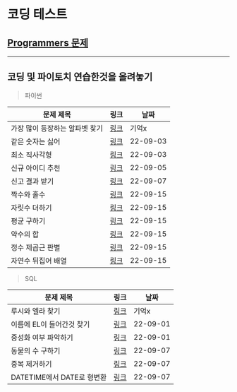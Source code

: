 # 코딩 테스트

## [Programmers 문제](https://programmers.co.kr/)
***
## 코딩 및 파이토치 연습한것을 올려놓기
> 파이썬

  |문제 제목|링크|날짜|
  |-------------|---------|----------|
  |가장 많이 등장하는 알파벳 찾기|[링크](https://github.com/joesiheon496/coding_test_practice/blob/master/python/%EA%B0%80%EC%9E%A5_%EB%A7%8E%EC%9D%B4_%EB%93%B1%EC%9E%A5%ED%95%98%EB%8A%94_%EC%95%8C%ED%8C%8C%EB%B2%B3_%EC%B0%BE%EA%B8%B0.md)|기억x|
  |같은 숫자는 싫어|[링크](https://github.com/joesiheon496/coding_test_practice/blob/master/python/%EA%B0%99%EC%9D%80%20%EC%88%AB%EC%9E%90%EB%8A%94%20%EC%8B%AB%EC%96%B4.md)|22-09-03|
  |최소 직사각형|[링크](https://github.com/joesiheon496/coding_test_practice/blob/master/python/%EC%B5%9C%EC%86%8C%EC%A7%81%EC%82%AC%EA%B0%81%ED%98%95.md)|22-09-03|
  |신규 아이디 추천|[링크](https://github.com/joesiheon496/coding_test_practice/blob/master/python/%EC%8B%A0%EA%B7%9C%EC%95%84%EC%9D%B4%EB%94%94%20%EC%B6%94%EC%B2%9C.md)|22-09-05|
 |신고 결과 받기|[링크](https://github.com/joesiheon496/coding_test_practice/blob/master/python/%EC%8B%A0%EA%B3%A0%20%EA%B2%B0%EA%B3%BC%20%EB%B0%9B%EA%B8%B0.md)|22-09-07|
|짝수와 홀수|[링크](https://github.com/joesiheon496/coding_test_practice/blob/master/python/%EC%A7%9D%EC%88%98%EC%99%80%20%ED%99%80%EC%88%98.md)|22-09-15|
|자릿수 더하기|[링크](https://github.com/joesiheon496/coding_test_practice/blob/master/python/%EC%9E%90%EB%A6%BF%EC%88%98%20%EB%8D%94%ED%95%98%EA%B8%B0.md)|22-09-15|
|평균 구하기|[링크](https://github.com/joesiheon496/coding_test_practice/blob/master/python/%ED%8F%89%EA%B7%A0%20%EA%B5%AC%ED%95%98%EA%B8%B0.md)|22-09-15|
|약수의 합|[링크](https://github.com/joesiheon496/coding_test_practice/blob/master/python/%EC%95%BD%EC%88%98%EC%9D%98%20%ED%95%A9.md)|22-09-15|
|정수 제곱근 판별|[링크](https://github.com/joesiheon496/coding_test_practice/blob/master/python/%EC%A0%95%EC%88%98%20%EC%A0%9C%EA%B3%B1%EA%B7%BC%20%ED%8C%90%EB%B3%84.md)|22-09-15|
|자연수 뒤집어 배열|[링크](https://github.com/joesiheon496/coding_test_practice/tree/master/python)|22-09-15|

> SQL


  |문제 제목|링크|날짜|
  |-------------|-----|----------|
  |루시와 엘라 찾기|[링크](https://github.com/joesiheon496/coding_test_practice/blob/master/SQL/%EB%A3%A8%EC%8B%9C%EC%99%80%EC%97%98%EB%9D%BC%EC%B0%BE%EA%B8%B0.md)|기억x|
|이름에 EL이 들어간것 찾기|[링크](https://github.com/joesiheon496/coding_test_practice/blob/master/SQL/%EC%9D%B4%EB%A6%84%EC%97%90%20EL%EC%9D%B4%20%EB%93%A4%EC%96%B4%EA%B0%80%EB%8A%94%EA%B2%83%20%EC%B0%BE%EA%B8%B0.md)|22-09-01|
|중성화 여부 파악하기|[링크](https://github.com/joesiheon496/coding_test_practice/tree/master/SQL)|22-09-01|
|동물의 수 구하기|[링크](https://github.com/joesiheon496/coding_test_practice/blob/master/SQL/%EB%8F%99%EB%AC%BC%EC%9D%98%20%EC%88%98%20%EA%B5%AC%ED%95%98%EA%B8%B0.md)|22-09-07|
|중복 제거하기|[링크](https://github.com/joesiheon496/coding_test_practice/blob/master/SQL/%EC%A4%91%EB%B3%B5%20%EC%A0%9C%EA%B1%B0%ED%95%98%EA%B8%B0.md)|22-09-07|
|DATETIME에서 DATE로 형변환|[링크](https://github.com/joesiheon496/coding_test_practice/blob/master/SQL/DATETIME%EC%97%90%EC%84%9C%20DATE%EB%A1%9C%20%ED%98%95%EB%B3%80%ED%99%98.md)|22-09-07|
